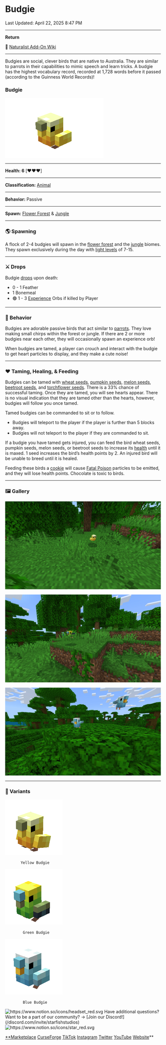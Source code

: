 # Budgie

Last Updated: April 22, 2025 8:47 PM

---

**Return**

🐻 [Naturalist Add-On Wiki](/www.notion.so/1a7a9a61c3f1800c8e32e893d6e7f430?pvs=21)

---

Budgies are social, clever birds that are native to Australia. They are similar to parrots in their capabilities to mimic speech and learn tricks. A budgie has the highest vocabulary record, recorded at 1,728 words before it passed (according to the Guinness World Records)!

<aside>

### **Budgie**

![budgie.gif](budgie.gif)

---

**Health: 6** [♥️♥️♥️]

---

**Classification:** [Animal](/minecraft.fandom.com/wiki/Animal)

---

**Behavior:** Passive

---

**Spawn:** [Flower Forest](/minecraft.wiki/w/Flower_Forest) & [Jungle](/minecraft.wiki/w/Jungle)

</aside>

---

### 🌎 Spawning

A flock of 2-4 budgies will spawn in the [flower forest](/minecraft.wiki/w/Flower_Forest) and the [jungle](/minecraft.wiki/w/Jungle) biomes. They spawn exclusively during the day with [light levels](/minecraft.fandom.com/wiki/Light) of 7-15.

---

### ⚔️ Drops

Budgie [drops](/minecraft.fandom.com/wiki/Drops) upon death:

- 0 - 1 Feather
- 1 Bonemeal
- 🟢 1 - 3 [Experience](/minecraft.fandom.com/wiki/Experience) Orbs if killed by Player

---

### 🧠 Behavior

Budgies are adorable passive birds that act similar to [parrots](Budgie%201dd816019a9f810d8303fdc928247be2.md). They love making small chirps within the forest or jungle. If there are 2 or more budgies near each other, they will occasionally spawn an experience orb!

When budgies are tamed, a player can crouch and interact with the budgie to get heart particles to display, and they make a cute noise!

---

### ❤️ Taming, Healing, & Feeding

Budgies can be tamed with [wheat seeds](/minecraft.wiki/w/Wheat_Seeds), [pumpkin seeds](/minecraft.wiki/w/Pumpkin_Seeds), [melon seeds](/minecraft.wiki/w/Melon_Seeds), [beetroot seeds](/minecraft.wiki/w/Beetroot_Seeds), and [torchflower seeds](/minecraft.wiki/w/Torchflower_Seeds). There is a 33% chance of successful taming. Once they are tamed, you will see hearts appear. There is no visual indication that they are tamed other than the hearts, however, budgies will follow you once tamed.

Tamed budgies can be commanded to sit or to follow.

- Budgies will teleport to the player if the player is further than 5 blocks away.
- Budgies will not teleport to the player if they are commanded to sit.

If a budgie you have tamed gets injured, you can feed the bird wheat seeds, pumpkin seeds, melon seeds, or beetroot seeds to increase its [health](/minecraft.fandom.com/wiki/Health) until it is maxed. 1 seed increases the bird’s health points by 2. An injured bird will be unable to breed until it is healed. 

Feeding these birds a [cookie](/minecraft.wiki/w/Cookie) will cause [Fatal Poison](/minecraft.wiki/w/Fatal_Poison) particles to be emitted, and they will lose health points. Chocolate is toxic to birds.

---

### 🖼️ Gallery

![yellow_budgies.PNG](yellow_budgies.png)

![green_budgies.PNG](green_budgies.png)

![blue_budgies.PNG](blue_budgies.png)

---

### 🎨 Variants

![           Yellow Budgie](yellow_budgie.gif)

           Yellow Budgie

![            Green Budgie](green_budgie.gif)

            Green Budgie

![            Blue Budgie](blue_budgie.gif)

            Blue Budgie

<aside>
<img src="https://www.notion.so/icons/headset_red.svg" alt="https://www.notion.so/icons/headset_red.svg" width="40px" /> Have additional questions? Want to be a part of our community? → [Join our Discord!](/discord.com/invite/starfishstudios)

</aside>

<aside>
<img src="https://www.notion.so/icons/star_red.svg" alt="https://www.notion.so/icons/star_red.svg" width="40px" />

[**Marketplace](/www.minecraft.net/en-us/marketplace/creator?name=Starfish%20Studios)      [CurseForge](/www.curseforge.com/members/starfish_studios/projects)      [TikTok](/www.tiktok.com/@starfishstudios)      [Instagram](/www.instagram.com/starfishstudiosinc/)      [Twitter](/twitter.com/starfishstudios)      [YouTube](/www.youtube.com/@starfishstudios)      [Website](/starfish-studios.com/)**

</aside>
